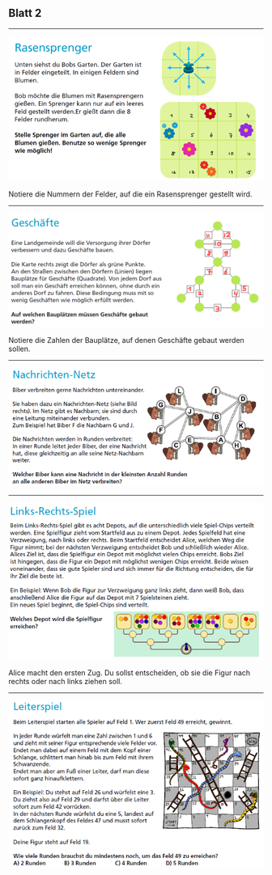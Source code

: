 ## Blatt 2

---

<img src="./2020/Rasensprenger.png" width="600">

Notiere die Nummern der Felder, auf die ein Rasensprenger gestellt wird.

---

<img src="./2020/Geschaefte.png" width="700">

Notiere die Zahlen der Bauplätze, auf denen Geschäfte gebaut werden sollen.

---

<img src="./2020/Nachrichten_Netz.png">

---

<img src="./2020/Links_Rechts_Spiel.png">

Alice macht den ersten Zug. Du sollst entscheiden, ob sie die Figur nach rechts oder nach
links ziehen soll.

---

<img src="./2020/Leiterspiel.png">
